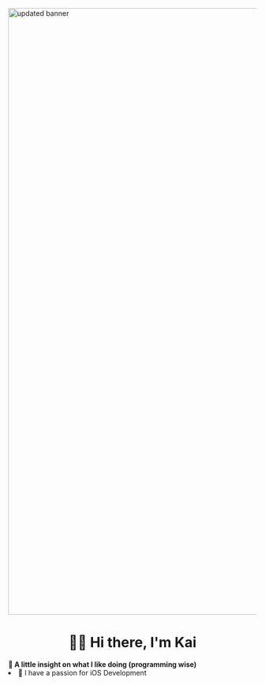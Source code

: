 <img width="1230" alt="updated banner" src="https://user-images.githubusercontent.com/51129378/133824699-d5406b45-fc2c-4b4e-9369-4ee23029b82f.png">
<h1 align="center">👋🏻 Hi there, I'm Kai </h1>
<b>🧐 A little insight on what I like doing (programming wise)</b>
<li> 📱 I have a passion for iOS Development</li>
